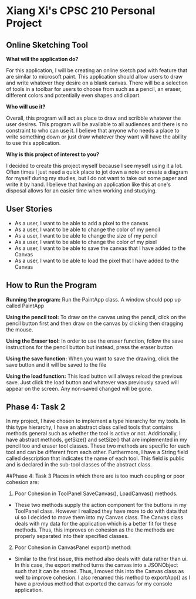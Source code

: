 # Xiang Xi's CPSC 210 Personal Project

## Online Sketching Tool

**What will the application do?**  

For this application, I will be creating an online sketch pad with feature that are similar to microsoft paint. This
application should allow users to draw and write whatever they desire on a blank canvas. There will be a 
selection of tools in a toolbar for users to choose from such as a pencil, an eraser, different colors and potentially 
even shapes and clipart. 

**Who will use it?**

Overall, this program will act as place to draw and scribble whatever the user desires. This program will be available
to all audiences and there is no constraint to who can use it. I believe that anyone who needs a place to write 
something down or just draw whatever they want will have the ability to use this application.

**Why is this project of interest to you?**

I decided to create this project myself because I see myself using it a lot. Often times I just need a quick place to 
jot down a note or create a diagram for myself during my studies, but I do not want to take out some paper and write
it by hand. I believe that having an application like this at one's disposal allows for an easier time when working and 
studying. 

## User Stories

- As a user, I want to be able to add a pixel to the canvas
- As a user, I want to be able to change the color of my pencil
- As a user, I want to be able to change the size of my pencil
- As a user, I want to be able to change the color of my pixel
- As a user, I want to be able to save the canvas that I have added to the Canvas
- As a user, I want to be able to load the pixel that I have added to the Canvas

## How to Run the Program

**Running the program:**
Run the PaintApp class. A window should pop up called PaintApp

**Using the pencil tool:**
To draw on the canvas using the pencil, click on the pencil button first and then draw on the canvas by clicking then 
dragging the mouse.

**Using the Eraser tool:**
In order to use the eraser function, follow the save instructions for the pencil button but instead, press the eraser
 button

**Using the save function:** 
When you want to save the drawing, click the save button and it will be saved to the file

**Using the load function:**
This load button will always reload the previous save. Just click the load button and whatever was previously saved 
will appear on the screen. Any non-saved changed will be gone.

##  Phase 4: Task 2
In my project, I have chosen to implement a type hierarchy for my tools. In this type hierarchy, I have an abstract
class called tools that contains methods general such as whether the tool is active or not. Additionally, I have
abstract methods, getSize() and setSize() that are implemented in my pencil too and eraser tool classes. These
two methods are specific for each tool and can be different from each other. Furthermore, I have a String field
called description that indicates the name of each tool. This field is public and is declared in the sub-tool 
classes of the abstract class. 

##Phase 4: Task 3
Places in which there are is too much coupling or poor cohesion are:
1. Poor Cohesion in ToolPanel SaveCanvas(), LoadCanvas() methods.
- These two methods supply the action component for the buttons in my ToolPanel class. However I realized they have
more to do with data that ui so I decided to move them into my Canvas class. The Canvas class deals with my data for
the application which is a better fit for these methods. Thus, this improves on cohesion as the the methods are
properly separated into their specified classes.

2. Poor Cohesion in CanvasPanel export() method:
- Similar to the first issue, this method also deals with data rather than ui. In this case, the export method turns
the canvas into a JSONObject such that it can be stored. Thus, I moved this into the Canvas class as well to improve
cohesion. I also renamed this method to exportApp() as I have a previous method that exported the canvas for my
console application.










